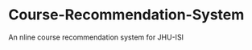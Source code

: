 Course-Recommendation-System
============================

An nline course recommendation system for JHU-ISI
